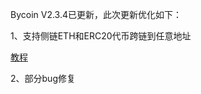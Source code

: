 Bycoin V2.3.4已更新，此次更新优化如下：

1、支持侧链ETH和ERC20代币跨链到任意地址

[教程](../../crosschain/Bycoin如何从侧链跨回任意的主链地址.md)

2、部分bug修复
